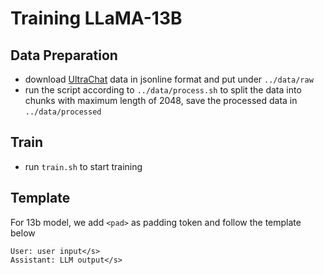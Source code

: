 # Training LLaMA-13B

## Data Preparation
- download [UltraChat](https://github.com/thunlp/UltraChat#data-release) data in jsonline format and put under `../data/raw`
- run the script according to `../data/process.sh` to split the data into chunks with maximum length of 2048, save the processed data in `../data/processed`

## Train
- run `train.sh` to start training

## Template
For 13b model, we add `<pad>` as padding token and follow the template below

```
User: user input</s>
Assistant: LLM output</s>
```